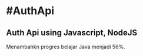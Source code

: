 #AuthApi
========
Auth Api using Javascript, NodeJS
-----

Menambahkn progres belajar Java menjadi 56%.
